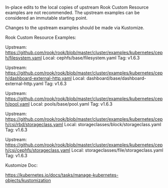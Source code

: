 In-place edits to the local copies of upstream Rook Custom Resource
examples are not recommended. The upstream examples can be considered
an immutable starting point.

Changes to the upstream examples should be made via Kustomize.

Rook Custom Resource Examples:

Upstream: https://github.com/rook/rook/blob/master/cluster/examples/kubernetes/ceph/filesystem.yaml
Local: cephfs/base/filesystem.yaml
Tag: v1.6.3

Upstream: https://github.com/rook/rook/blob/master/cluster/examples/kubernetes/ceph/dashboard-external-http.yaml
Local: dashboard/base/dashboard-external-http.yaml
Tag: v1.6.3

Upstream: https://github.com/rook/rook/blob/master/cluster/examples/kubernetes/ceph/pool.yaml
Local: pools/base/pool.yaml
Tag: v1.6.3

Upstream: https://github.com/rook/rook/blob/master/cluster/examples/kubernetes/ceph/csi/rbd/storageclass.yaml
Local: storageclasses/block/storageclass.yaml
Tag: v1.6.3

Upstream: https://github.com/rook/rook/blob/master/cluster/examples/kubernetes/ceph/csi/cephfs/storageclass.yaml
Local: storageclasses/file/storageclass.yaml
Tag: v1.6.3

Kustomize Doc:

https://kubernetes.io/docs/tasks/manage-kubernetes-objects/kustomization
